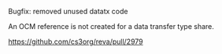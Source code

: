 Bugfix: removed unused datatx code 

An OCM reference is not created for a data transfer type share. 

https://github.com/cs3org/reva/pull/2979